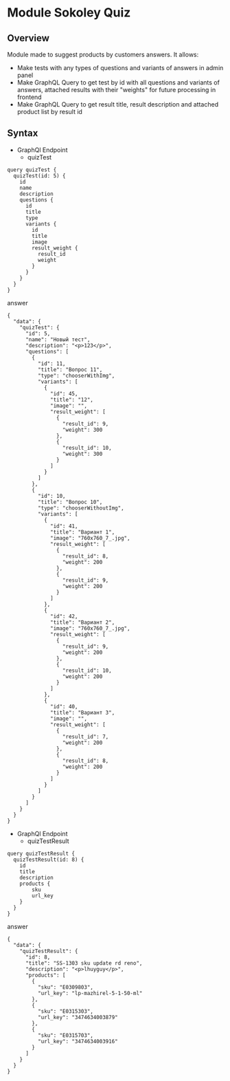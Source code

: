 # Module Sokoley Quiz

## Overview
Module made to suggest products by customers answers.
It allows:
* Make tests with any types of questions and variants of answers in admin panel
* Make GraphQL Query to get test by id with all questions and variants of answers, attached results with their "weights" for future processing in frontend
* Make GraphQL Query to get result title, result description and attached product list by result id

## Syntax

- GraphQl Endpoint
    - quizTest
```
query quizTest {
  quizTest(id: 5) {
    id
    name
    description
    questions {
      id
      title
      type
      variants {
        id
        title
        image
        result_weight {
          result_id
          weight
        }
      }
    }
  }
}
```
answer
```
{
  "data": {
    "quizTest": {
      "id": 5,
      "name": "Новый тест",
      "description": "<p>123</p>",
      "questions": [
        {
          "id": 11,
          "title": "Вопрос 11",
          "type": "chooserWithImg",
          "variants": [
            {
              "id": 45,
              "title": "12",
              "image": "",
              "result_weight": [
                {
                  "result_id": 9,
                  "weight": 300
                },
                {
                  "result_id": 10,
                  "weight": 300
                }
              ]
            }
          ]
        },
        {
          "id": 10,
          "title": "Вопрос 10",
          "type": "chooserWithoutImg",
          "variants": [
            {
              "id": 41,
              "title": "Вариант 1",
              "image": "760x760_7_.jpg",
              "result_weight": [
                {
                  "result_id": 8,
                  "weight": 200
                },
                {
                  "result_id": 9,
                  "weight": 200
                }
              ]
            },
            {
              "id": 42,
              "title": "Вариант 2",
              "image": "760x760_7_.jpg",
              "result_weight": [
                {
                  "result_id": 9,
                  "weight": 200
                },
                {
                  "result_id": 10,
                  "weight": 200
                }
              ]
            },
            {
              "id": 40,
              "title": "Вариант 3",
              "image": "",
              "result_weight": [
                {
                  "result_id": 7,
                  "weight": 200
                },
                {
                  "result_id": 8,
                  "weight": 200
                }
              ]
            }
          ]
        }
      ]
    }
  }
}
```


- GraphQl Endpoint
    - quizTestResult

```
query quizTestResult {
  quizTestResult(id: 8) {
    id
    title
    description
    products {
        sku
        url_key
    }
  }
}
```
answer
```
{
  "data": {
    "quizTestResult": {
      "id": 8,
      "title": "SS-1303 sku update rd reno",
      "description": "<p>lhuyguy</p>",
      "products": [
        {
          "sku": "E0309803",
          "url_key": "lp-mazhirel-5-1-50-ml"
        },
        {
          "sku": "E0315303",
          "url_key": "3474634003879"
        },
        {
          "sku": "E0315703",
          "url_key": "3474634003916"
        }
      ]
    }
  }
}
```


